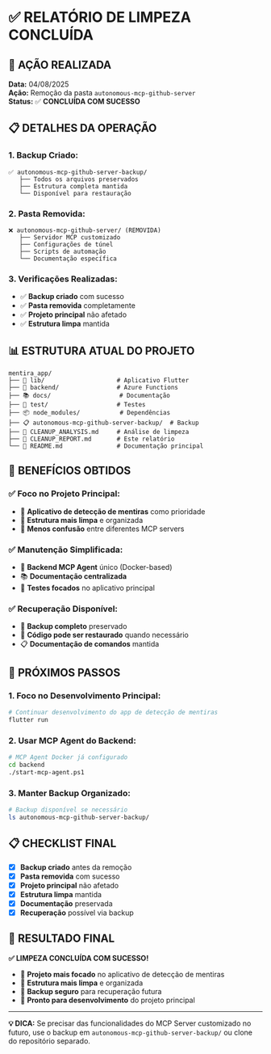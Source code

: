 # ✅ RELATÓRIO DE LIMPEZA CONCLUÍDA

## 🎯 AÇÃO REALIZADA

**Data:** 04/08/2025  
**Ação:** Remoção da pasta `autonomous-mcp-github-server`  
**Status:** ✅ **CONCLUÍDA COM SUCESSO**

## 📋 DETALHES DA OPERAÇÃO

### **1. Backup Criado:**
```
✅ autonomous-mcp-github-server-backup/
   ├── Todos os arquivos preservados
   ├── Estrutura completa mantida
   └── Disponível para restauração
```

### **2. Pasta Removida:**
```
❌ autonomous-mcp-github-server/ (REMOVIDA)
   ├── Servidor MCP customizado
   ├── Configurações de túnel
   ├── Scripts de automação
   └── Documentação específica
```

### **3. Verificações Realizadas:**
- ✅ **Backup criado** com sucesso
- ✅ **Pasta removida** completamente
- ✅ **Projeto principal** não afetado
- ✅ **Estrutura limpa** mantida

## 📊 ESTRUTURA ATUAL DO PROJETO

```
mentira_app/
├── 📱 lib/                    # Aplicativo Flutter
├── 🔧 backend/                # Azure Functions
├── 📚 docs/                   # Documentação
├── 🧪 test/                   # Testes
├── 📦 node_modules/           # Dependências
├── 📋 autonomous-mcp-github-server-backup/  # Backup
├── 📄 CLEANUP_ANALYSIS.md     # Análise de limpeza
├── 📄 CLEANUP_REPORT.md       # Este relatório
└── 📄 README.md               # Documentação principal
```

## 🎯 BENEFÍCIOS OBTIDOS

### **✅ Foco no Projeto Principal:**
- 🎯 **Aplicativo de detecção de mentiras** como prioridade
- 🧹 **Estrutura mais limpa** e organizada
- 📁 **Menos confusão** entre diferentes MCP servers

### **✅ Manutenção Simplificada:**
- 🔧 **Backend MCP Agent** único (Docker-based)
- 📚 **Documentação centralizada**
- 🧪 **Testes focados** no aplicativo principal

### **✅ Recuperação Disponível:**
- 💾 **Backup completo** preservado
- 🔄 **Código pode ser restaurado** quando necessário
- 📋 **Documentação de comandos** mantida

## 🚀 PRÓXIMOS PASSOS

### **1. Foco no Desenvolvimento Principal:**
```bash
# Continuar desenvolvimento do app de detecção de mentiras
flutter run
```

### **2. Usar MCP Agent do Backend:**
```bash
# MCP Agent Docker já configurado
cd backend
./start-mcp-agent.ps1
```

### **3. Manter Backup Organizado:**
```bash
# Backup disponível se necessário
ls autonomous-mcp-github-server-backup/
```

## 📋 CHECKLIST FINAL

- [x] **Backup criado** antes da remoção
- [x] **Pasta removida** com sucesso
- [x] **Projeto principal** não afetado
- [x] **Estrutura limpa** mantida
- [x] **Documentação** preservada
- [x] **Recuperação** possível via backup

## 🎉 RESULTADO FINAL

**✅ LIMPEZA CONCLUÍDA COM SUCESSO!**

- 🎯 **Projeto mais focado** no aplicativo de detecção de mentiras
- 🧹 **Estrutura mais limpa** e organizada
- 💾 **Backup seguro** para recuperação futura
- 🚀 **Pronto para desenvolvimento** do projeto principal

---

**💡 DICA:** Se precisar das funcionalidades do MCP Server customizado no futuro, use o backup em `autonomous-mcp-github-server-backup/` ou clone do repositório separado. 